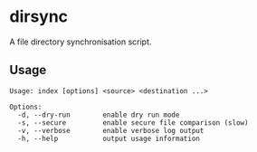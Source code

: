 # dirsync

A file directory synchronisation script.

## Usage

```
Usage: index [options] <source> <destination ...>

Options:
  -d, --dry-run        enable dry run mode
  -s, --secure         enable secure file comparison (slow)
  -v, --verbose        enable verbose log output
  -h, --help           output usage information
```
